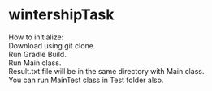 # wintershipTask

How to initialize: <br/>
Download using git clone. <br/>
Run Gradle Build. <br/>
Run Main class. <br/>
Result.txt file will be in the same directory with Main class. <br/>
You can run MainTest class in Test folder also. <br/>
